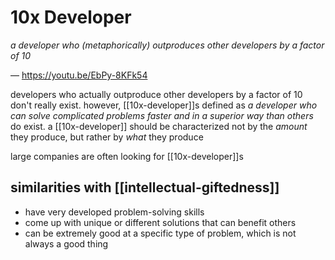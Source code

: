 # 10x Developer

_a developer who (metaphorically) outproduces other developers by a factor of 10_

&mdash; <https://youtu.be/EbPy-8KFk54>

developers who actually outproduce other developers by a factor of 10 don't really exist. however, [[10x-developer]]s defined as _a developer who can solve complicated problems faster and in a superior way than others_ do exist. a [[10x-developer]] should be characterized not by the _amount_ they produce, but rather by _what_ they produce

large companies are often looking for [[10x-developer]]s

## similarities with [[intellectual-giftedness]]

- have very developed problem-solving skills
- come up with unique or different solutions that can benefit others
- can be extremely good at a specific type of problem, which is not always a good thing

